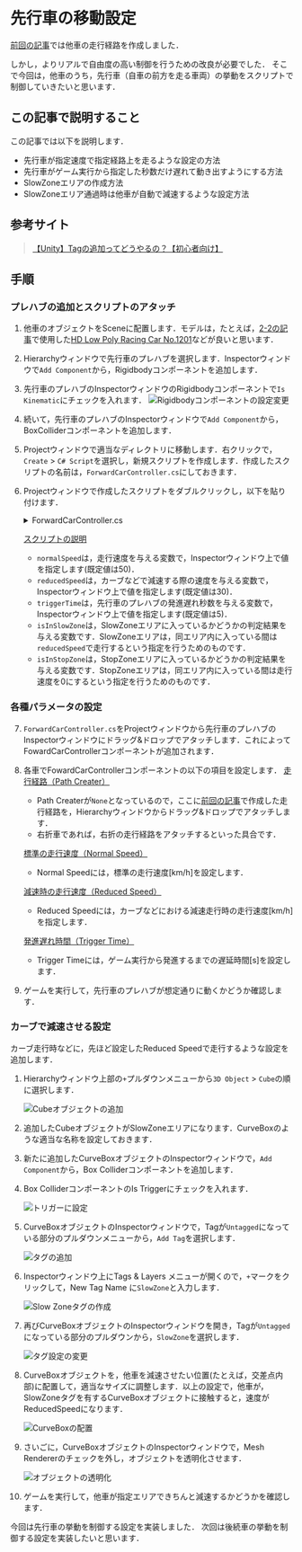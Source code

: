 # 先行車の移動設定

[前回の記事](./3_1.md)では他車の走行経路を作成しました．

しかし，よりリアルで自由度の高い制御を行うための改良が必要でした．
そこで今回は，他車のうち，先行車（自車の前方を走る車両）の挙動をスクリプトで制御していきたいと思います．

## この記事で説明すること
この記事では以下を説明します．
- 先行車が指定速度で指定経路上を走るような設定の方法
- 先行車がゲーム実行から指定した秒数だけ遅れて動き出すようにする方法
- SlowZoneエリアの作成方法
- SlowZoneエリア通過時は他車が自動で減速するような設定方法

## 参考サイト

> [【Unity】Tagの追加ってどうやるの？【初心者向け】](https://tech.pjin.jp/blog/2018/04/10/unity_tag_create/)

## 手順

### プレハブの追加とスクリプトのアタッチ

1. 他車のオブジェクトをSceneに配置します．モデルは，たとえば，[2-2の記事](./2_2.md)で使用した[HD Low Poly Racing Car No.1201](https://assetstore.unity.com/packages/3d/vehicles/land/hd-low-poly-racing-car-no-1201-118603)などが良いと思います．

2. Hierarchyウィンドウで先行車のプレハブを選択します．Inspectorウィンドウで`Add Component`から，Rigidbodyコンポーネントを追加します．
    
3. 先行車のプレハブのInspectorウィンドウのRigidbodyコンポーネントで`Is Kinematic`にチェックを入れます．
    ![Rigidbodyコンポーネントの設定変更](./figures/3_2/3_2_1.png)
    
4. 続いて，先行車のプレハブのInspectorウィンドウで`Add Component`から，BoxColliderコンポーネントを追加します．
    
6. Projectウィンドウで適当なディレクトリに移動します．右クリックで，`Create` > `C# Script`を選択し，新規スクリプトを作成します．作成したスクリプトの名前は，`ForwardCarController.cs`にしておきます．
7. Projectウィンドウで作成したスクリプトをダブルクリックし，以下を貼り付けます．
    <details>
    <summary>ForwardCarController.cs</summary>

    ```cs
        using UnityEngine;
        using PathCreation;
        
        public class ForwardCarController : MonoBehaviour
        {
            public PathCreator pathCreator;
            public EndOfPathInstruction endOfPathInstruction;
            public float normalSpeed = 50f;  // 通常速度 (km/h)
            public float reducedSpeed = 30f;  // 減速時の速度 (km/h)
            
            public float triggerTime = 5f; // 発進までの待機時間（秒）
        
            private float currentSpeed;      
            private float distanceTravelled;
        
            private bool isAutoDriveActive = false;
            private bool isInSlowZone = false;
            private bool isInStopZone = false;
        
            private GameObject stopZoneObject;
        
            private float elapsedTime = 0f;  // 経過時間
        
            public float CurrentSpeed
            {
                get => currentSpeed;
                set => currentSpeed = value;
            }
        
            void Start()
            {
                if (pathCreator != null)
                {
                    pathCreator.pathUpdated += OnPathChanged;
                    distanceTravelled = 0f;
                    transform.position = pathCreator.path.GetPointAtDistance(distanceTravelled, endOfPathInstruction);
                    transform.rotation = pathCreator.path.GetRotationAtDistance(distanceTravelled, endOfPathInstruction);
                }
                currentSpeed = 0f;
            }
        
            void Update()
            {
                if (pathCreator != null)
                {
                    if (!isAutoDriveActive)
                    {
                        elapsedTime += Time.deltaTime;
                        if (elapsedTime >= triggerTime)
                        {
                            isAutoDriveActive = true;
                            currentSpeed = normalSpeed;
                        }
                    }
        
                    if (isAutoDriveActive && !isInStopZone)
                    {
                        float speedInMetersPerSecond = currentSpeed / 3.6f; 
                        distanceTravelled += speedInMetersPerSecond * Time.deltaTime;
                        transform.position = pathCreator.path.GetPointAtDistance(distanceTravelled, endOfPathInstruction);
                        transform.rotation = pathCreator.path.GetRotationAtDistance(distanceTravelled, endOfPathInstruction);
                    }
                }
            }
        
            private void FixedUpdate()
            {
                if (isInStopZone && stopZoneObject != null && !stopZoneObject.activeInHierarchy)
                {
                    isInStopZone = false;
                    currentSpeed = isInSlowZone ? reducedSpeed : normalSpeed;
                }
            }
        
            private void OnTriggerEnter(Collider other)
            {
                if (other.CompareTag("SlowZone") && isAutoDriveActive)
                {
                    isInSlowZone = true;
                    currentSpeed = reducedSpeed;
                }
                else if (other.CompareTag("StopZone"))
                {
                    isInStopZone = true;
                    stopZoneObject = other.gameObject;
                    currentSpeed = 0f;
                }
            }
        
            private void OnTriggerExit(Collider other)
            {
                if (other.CompareTag("SlowZone") && isAutoDriveActive)
                {
                    isInSlowZone = false;
                    if (!isInStopZone)
                    {
                        currentSpeed = normalSpeed;
                    }
                }
                else if (other.CompareTag("StopZone"))
                {
                    isInStopZone = false;
                    stopZoneObject = null;
                    if (isAutoDriveActive)
                    {
                        currentSpeed = isInSlowZone ? reducedSpeed : normalSpeed;
                    }
                }
            }
        
            void OnPathChanged()
            {
                distanceTravelled = pathCreator.path.GetClosestDistanceAlongPath(transform.position);
            }
        }
    ```
    </details>

    <INS>スクリプトの説明</INS>
    - `normalSpeed`は，走行速度を与える変数で，Inspectorウィンドウ上で値を指定します(既定値は50)．
    - `reducedSpeed`は，カーブなどで減速する際の速度を与える変数で，Inspectorウィンドウ上で値を指定します(既定値は30)．
    - `triggerTime`は，先行車のプレハブの発進遅れ秒数を与える変数で，Inspectorウィンドウ上で値を指定します(既定値は5)．
    - `isInSlowZone`は，SlowZoneエリアに入っているかどうかの判定結果を与える変数です．SlowZoneエリアは，同エリア内に入っている間は`reducedSpeed`で走行するという指定を行うためのものです．
    - `isInStopZone`は，StopZoneエリアに入っているかどうかの判定結果を与える変数です．StopZoneエリアは，同エリア内に入っている間は走行速度を0にするという指定を行うためのものです．
    
### 各種パラメータの設定

7. `ForwardCarController.cs`をProjectウィンドウから先行車のプレハブのInspectorウィンドウにドラッグ&ドロップでアタッチします．これによってFowardCarControllerコンポーネントが追加されます．
7. 各車でFowardCarControllerコンポーネントの以下の項目を設定します．
    <INS>走行経路（Path Creater）</INS>
    - Path Createrが`None`となっているので，ここに[前回の記事](./3_1.md)で作成した走行経路を，Hierarchyウィンドウからドラッグ&ドロップでアタッチします．
    - 右折車であれば，右折の走行経路をアタッチするといった具合です．

    <INS>標準の走行速度（Normal Speed）</INS>
    - Normal Speedには，標準の走行速度[km/h]を設定します．

    <INS>減速時の走行速度（Reduced Speed）</INS>
    - Reduced Speedには，カーブなどにおける減速走行時の走行速度[km/h]を指定します．

    <INS>発進遅れ時間（Trigger Time）</INS>
    - Trigger Timeには，ゲーム実行から発進するまでの遅延時間[s]を設定します．
    
7. ゲームを実行して，先行車のプレハブが想定通りに動くかどうか確認します．

### カーブで減速させる設定
カーブ走行時などに，先ほど設定したReduced Speedで走行するような設定を追加します．
1. Hierarchyウィンドウ上部の`+`プルダウンメニューから`3D Object` > `Cube`の順に選択します．
    
    ![Cubeオブジェクトの追加](./figures/3_2/3_2_2.png)

2. 追加したCubeオブジェクトがSlowZoneエリアになります．CurveBoxのような適当な名称を設定しておきます．
7. 新たに追加したCurveBoxオブジェクトのInspectorウィンドウで，`Add Component`から，Box Colliderコンポーネントを追加します．
7. Box ColliderコンポーネントのIs Triggerにチェックを入れます．

    ![トリガーに設定](./figures/3_2/3_2_3.png)

7. CurveBoxオブジェクトのInspectorウィンドウで，Tagが`Untagged`になっている部分のプルダウンメニューから，`Add Tag`を選択します．

    ![タグの追加](./figures/3_2/3_2_4.png)

7. Inspectorウィンドウ上にTags & Layers メニューが開くので，`+`マークをクリックして，New Tag Name に`SlowZone`と入力します．

    ![Slow Zoneタグの作成](./figures/3_2/3_2_5.png)

7. 再びCurveBoxオブジェクトのInspectorウィンドウを開き，Tagが`Untagged`になっている部分のプルダウンから，`SlowZone`を選択します．

    ![タグ設定の変更](./figures/3_2/3_2_6.png)

7. CurveBoxオブジェクトを，他車を減速させたい位置(たとえば，交差点内部)に配置して，適当なサイズに調整します．以上の設定で，他車が，SlowZoneタグを有するCurveBoxオブジェクトに接触すると，速度がReducedSpeedになります．

    ![CurveBoxの配置](./figures/3_2/3_2_7.png)

7. さいごに，CurveBoxオブジェクトのInspectorウィンドウで，Mesh Rendererのチェックを外し，オブジェクトを透明化させます．

    ![オブジェクトの透明化](./figures/3_2/3_2_8.png)

10. ゲームを実行して，他車が指定エリアできちんと減速するかどうかを確認します．

今回は先行車の挙動を制御する設定を実装しました．
次回は後続車の挙動を制御する設定を実装したいと思います．


